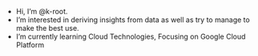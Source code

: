 - Hi, I’m @k-root.
- I’m interested in deriving insights from data as well as try to manage to make the best use.
- I’m currently learning Cloud Technologies, Focusing on Google Cloud Platform


<!---
k-root/k-root is a ✨ special ✨ repository because its `README.md` (this file) appears on your GitHub profile.
You can click the Preview link to take a look at your changes.
--->
